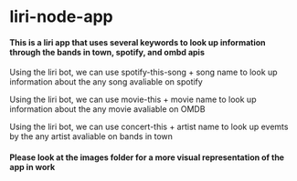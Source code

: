 # liri-node-app

<h4> This is a liri app that uses several keywords to look up information through the bands in town, spotify, and ombd apis </h4>

<p> Using the liri bot, we can use spotify-this-song + song name to look up information about the any song avaliable on spotify </p>

<p> Using the liri bot, we can use movie-this + movie name to look up information about the any movie avaliable on OMDB </p>

<p> Using the liri bot, we can use concert-this + artist name to look up evemts by the any artist avaliable on bands in town </p>

<h4> Please look at the images folder for a more visual representation of the app in work </h4>

